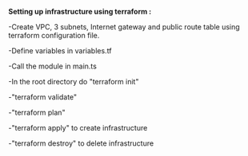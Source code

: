 **Setting up infrastructure using terraform :** 

-Create VPC, 3 subnets, Internet gateway and public route table using terraform configuration file.

-Define variables in variables.tf 

-Call the module in main.ts 

-In the root directory do 
"terraform init" 

-"terraform validate" 

-"terraform plan" 

-"terraform apply" to create infrastructure

-"terraform destroy" to delete infrastructure
